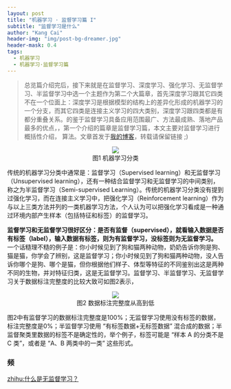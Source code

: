 ```yaml
---
layout: post
title: "机器学习 · 监督学习篇 I"
subtitle: "监督学习是什么"
author: "Kang Cai"
header-img: "img/post-bg-dreamer.jpg"
header-mask: 0.4
tags:
  - 机器学习
  - 机器学习·监督学习篇
---
```


> 总览篇介绍完后，接下来就是在监督学习、深度学习、强化学习、无监督学习、半监督学习中选一个主题作为第二个大篇章，首先深度学习跟其它四类不在一个位面上：深度学习是根据模型的结构上的差异化形成的机器学习的一个分支，而其它四类是连接主义学习的四大类别，深度学习跟四类都是有都分重叠关系。的鉴于监督学习具备应用范围最广、方法最成熟、落地产品最多的优点，，第一个介绍的篇章是监督学习篇，本文主要对监督学习进行概括性介绍，
> 算法。文章首发于[我的博客](https://kangcai.github.io/)，转载请保留链接 ;)

<center>
<img src="https://kangcai.github.io/img/in-post/post-ml/learning classification2.png"/>
</center>
<center>图1 机器学习分类</center>

传统的机器学习分类中通常是：监督学习（Supervised learning）和无监督学习（Unsupervised learning），还有一种结合监督学习和无监督学习的中间类别，称之为半监督学习（Semi-supervised Learning）。传统的机器学习分类没有提到过强化学习，而在连接主义学习中，把强化学习（Reinforcement learning）作为与以上三类方法并列的一类机器学习方法，个人认为可以把强化学习看成是一种通过环境内部产生样本（包括特征和标签）的监督学习。

**监督学习和无监督学习很好区分：是否有监督（supervised），就看输入数据是否有标签（label），输入数据有标签，则为有监督学习，没标签则为无监督学习。** 一个话糙理不糙的例子是：你小时候见到了狗和猫两种动物，奶奶告诉你狗是狗、猫是猫，你学会了辨别，这是监督学习；你小时候见到了狗和猫两种动物，没人告诉你哪个是狗、哪个是猫，但你根据他们样子、体型等特征的不同鉴别出这是两种不同的生物，并对特征归类，这是无监督学习。监督学习、半监督学习、无监督学习关于数据标注完整度的比较大致可如图2表示，

<center>
<img src="https://kangcai.github.io/img/in-post/post-ml/learning classification.png"/>
</center>
<center>图2 数据标注完整度从高到低</center>

图2中有监督学习的数据标注完整度是100%；无监督学习使用没有标签的数据，标注完整度是0%；半监督学习使用 “有标签数据+无标签数据” 混合成的数据；半监督聚类里数据的标签不是确定性的，举个例子，标签可能是 “样本 A 的分类不是 C 类”，或者是 “A、B 两类中的一类” 这些形式。



### 频

[zhihu:什么是无监督学习？](https://www.zhihu.com/question/23194489)